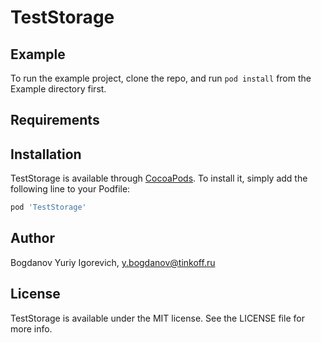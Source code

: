 # TestStorage

## Example

To run the example project, clone the repo, and run `pod install` from the Example directory first.

## Requirements

## Installation

TestStorage is available through [CocoaPods](https://cocoapods.org). To install
it, simply add the following line to your Podfile:

```ruby
pod 'TestStorage'
```

## Author

Bogdanov Yuriy Igorevich, y.bogdanov@tinkoff.ru

## License

TestStorage is available under the MIT license. See the LICENSE file for more info.
